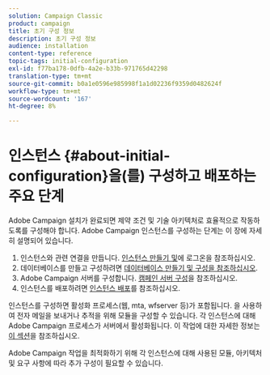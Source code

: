 ```yaml
---
solution: Campaign Classic
product: campaign
title: 초기 구성 정보
description: 초기 구성 정보
audience: installation
content-type: reference
topic-tags: initial-configuration
exl-id: f77ba178-0dfb-4a2e-b33b-971765d42298
translation-type: tm+mt
source-git-commit: b0a1e0596e985998f1a1d02236f9359d0482624f
workflow-type: tm+mt
source-wordcount: '167'
ht-degree: 8%

---
```


# 인스턴스 {#about-initial-configuration}을(를) 구성하고 배포하는 주요 단계

Adobe Campaign 설치가 완료되면 제약 조건 및 기술 아키텍처로 효율적으로 작동하도록를 구성해야 합니다. Adobe Campaign 인스턴스를 구성하는 단계는 이 장에 자세히 설명되어 있습니다.

1. 인스턴스와 관련 연결을 만듭니다. [인스턴스 만들기 및](../../installation/using/creating-an-instance-and-logging-on.md)에 로그온을 참조하십시오.
1. 데이터베이스를 만들고 구성하려면 [데이터베이스 만들기 및 구성을 참조하십시오](../../installation/using/creating-and-configuring-the-database.md).
1. Adobe Campaign 서버를 구성합니다. [캠페인 서버 구성](../../installation/using/configuring-campaign-server.md)을 참조하십시오.
1. 인스턴스를 배포하려면 [인스턴스 배포](../../installation/using/deploying-an-instance.md)를 참조하십시오.

인스턴스를 구성하면 활성화 프로세스(웹, mta, wfserver 등)가 포함됩니다. 을 사용하여 전자 메일을 보내거나 추적을 위해 모듈을 구성할 수 있습니다. 각 인스턴스에 대해 Adobe Campaign 프로세스가 서버에서 활성화됩니다. 이 작업에 대한 자세한 정보는 [이 섹션](../../installation/using/configuring-campaign-server.md#enabling-processes)을 참조하십시오.

Adobe Campaign 작업을 최적화하기 위해 각 인스턴스에 대해 사용된 모듈, 아키텍처 및 요구 사항에 따라 추가 구성이 필요할 수 있습니다.
